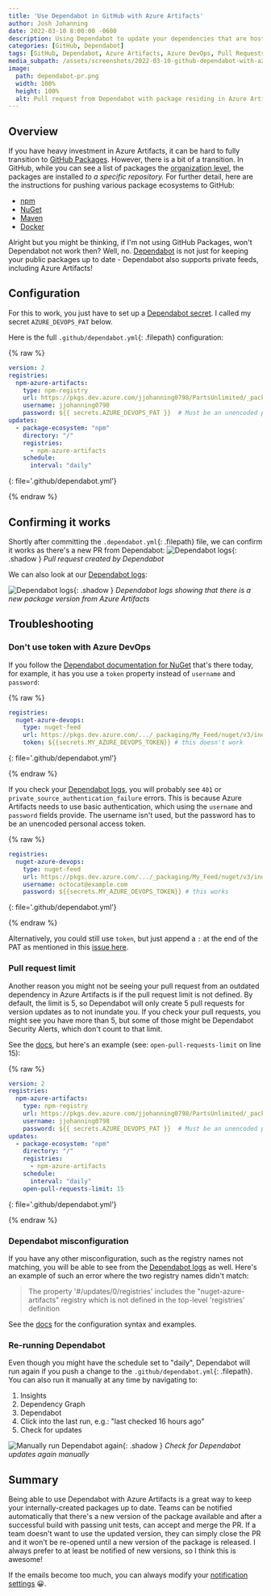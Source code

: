 ```yaml
---
title: 'Use Dependabot in GitHub with Azure Artifacts'
author: Josh Johanning
date: 2022-03-10 8:00:00 -0600
description: Using Dependabot to update your dependencies that are hosted in Azure Artifacts
categories: [GitHub, Dependabot]
tags: [GitHub, Dependabot, Azure Artifacts, Azure DevOps, Pull Requests]
media_subpath: /assets/screenshots/2022-03-10-github-dependabot-with-azure-artifacts
image:
  path: dependabot-pr.png
  width: 100%
  height: 100%
  alt: Pull request from Dependabot with package residing in Azure Artifacts
---
```


## Overview

If you have heavy investment in Azure Artifacts, it can be hard to fully transition to [GitHub Packages](https://docs.github.com/en/packages/learn-github-packages/introduction-to-github-packages). However, there is a bit of a transition. In GitHub, while you can see a list of packages the [organization level](https://docs.github.com/en/packages/learn-github-packages/viewing-packages#viewing-an-organizations-packages), the packages are installed _to a specific repository._ For further detail, here are the instructions for pushing various package ecosystems to GitHub:
- [npm](https://docs.github.com/en/actions/publishing-packages/publishing-nodejs-packages)
- [NuGet](https://docs.github.com/en/packages/working-with-a-github-packages-registry/working-with-the-nuget-registry)
- [Maven](https://docs.github.com/en/actions/publishing-packages/publishing-java-packages-with-maven)
- [Docker](https://docs.github.com/en/actions/publishing-packages/publishing-docker-images)

Alright but you might be thinking, if I'm not using GitHub Packages, won't Dependabot not work then? Well, no. [Dependabot](https://github.blog/2020-06-01-keep-all-your-packages-up-to-date-with-dependabot/) is not just for keeping your public packages up to date - Dependabot also supports private feeds, including Azure Artifacts!

## Configuration

For this to work, you just have to set up a [Dependabot secret](https://docs.github.com/en/code-security/supply-chain-security/keeping-your-dependencies-updated-automatically/managing-encrypted-secrets-for-dependabot). I called my secret `AZURE_DEVOPS_PAT` below.

Here is the full `.github/dependabot.yml`{: .filepath} configuration:

{% raw %}

```yml
version: 2
registries:
  npm-azure-artifacts:
    type: npm-registry
    url: https://pkgs.dev.azure.com/jjohanning0798/PartsUnlimited/_packaging/npm-example/npm/registry/ 
    username: jjohanning0798
    password: ${{ secrets.AZURE_DEVOPS_PAT }}  # Must be an unencoded password
updates:
  - package-ecosystem: "npm"
    directory: "/"
    registries:
      - npm-azure-artifacts
    schedule:
      interval: "daily"
```
{: file='.github/dependabot.yml'}

{% endraw %}

## Confirming it works

Shortly after committing the `.dependabot.yml`{: .filepath} file, we can confirm it works as there's a new PR from Dependabot:
![Dependabot logs](dependabot-pr.png){: .shadow }
_Pull request created by Dependabot_

We can also look at our [Dependabot logs](https://docs.github.com/en/code-security/supply-chain-security/managing-vulnerabilities-in-your-projects-dependencies/troubleshooting-dependabot-errors#investigating-errors-with-dependabot-version-updates):

![Dependabot logs](dependabot-logs.png){: .shadow }
_Dependabot logs showing that there is a new package version from Azure Artifacts_


## Troubleshooting

### Don't use token with Azure DevOps

If you follow the [Dependabot documentation for NuGet](https://docs.github.com/en/code-security/supply-chain-security/keeping-your-dependencies-updated-automatically/configuration-options-for-dependency-updates#nuget-feed) that's there today, for example, it has you use a `token` property instead of `username` and `password`:

{% raw %}

```yml
registries:
  nuget-azure-devops:
    type: nuget-feed
    url: https://pkgs.dev.azure.com/.../_packaging/My_Feed/nuget/v3/index.json
    token: ${{secrets.MY_AZURE_DEVOPS_TOKEN}} # this doesn't work
```
{: file='.github/dependabot.yml'}

{% endraw %}

If you check your [Dependabot logs](https://docs.github.com/en/code-security/supply-chain-security/managing-vulnerabilities-in-your-projects-dependencies/troubleshooting-dependabot-errors#investigating-errors-with-dependabot-version-updates), you will probably see `401` or `private_source_authentication_failure` errors. This is because Azure Artifacts needs to use basic authentication, which using the `username` and `password` fields provide. The username isn't used, but the password has to be an unencoded personal access token. 

{% raw %}

```yml
registries:
  nuget-azure-devops:
    type: nuget-feed
    url: https://pkgs.dev.azure.com/.../_packaging/My_Feed/nuget/v3/index.json
    username: octocat@example.com
    password: ${{secrets.MY_AZURE_DEVOPS_TOKEN}} # this works
```
{: file='.github/dependabot.yml'}

{% endraw %}

Alternatively, you could still use `token`, but just append a `:` at the end of the PAT as mentioned in this [issue here](https://github.com/dependabot/dependabot-core/issues/3555).

### Pull request limit

Another reason you might not be seeing your pull request from an outdated dependency in Azure Artifacts is if the pull request limit is not defined. By default, the limit is 5, so Dependabot will only create 5 pull requests for version updates as to not inundate you. If you check your pull requests, you might see you have more than 5, but some of those might be Dependabot Security Alerts, which don't count to that limit.

See the [docs](https://docs.github.com/en/code-security/supply-chain-security/keeping-your-dependencies-updated-automatically/configuration-options-for-dependency-updates), but here's an example (see: `open-pull-requests-limit` on line 15):

{% raw %}

```yml
version: 2
registries:
  npm-azure-artifacts:
    type: npm-registry
    url: https://pkgs.dev.azure.com/jjohanning0798/PartsUnlimited/_packaging/npm-example/npm/registry/ 
    username: jjohanning0798
    password: ${{ secrets.AZURE_DEVOPS_PAT }}  # Must be an unencoded password
updates:
  - package-ecosystem: "npm"
    directory: "/"
    registries:
      - npm-azure-artifacts
    schedule:
      interval: "daily"
    open-pull-requests-limit: 15
```
{: file='.github/dependabot.yml'}

{% endraw %}

### Dependabot misconfiguration

If you have any other misconfiguration, such as the registry names not matching, you will be able to see from the [Dependabot logs](https://docs.github.com/en/code-security/supply-chain-security/managing-vulnerabilities-in-your-projects-dependencies/troubleshooting-dependabot-errors#investigating-errors-with-dependabot-version-updates) as well. Here's an example of such an error where the two registry names didn't match:

> The property '#/updates/0/registries' includes the "nuget-azure-artifacts" registry which is not defined in the top-level 'registries' definition

See the [docs](https://docs.github.com/en/code-security/supply-chain-security/keeping-your-dependencies-updated-automatically/configuration-options-for-dependency-updates) for the configuration syntax and examples.

### Re-running Dependabot

Even though you might have the schedule set to "daily", Dependabot will run again if you push a change to the `.github/dependabot.yml`{: .filepath}. You can also run it manually at any time by navigating to:

1. Insights
2. Dependency Graph
3. Dependabot
4. Click into the last run, e.g.: "last checked 16 hours ago"
5. Check for updates

![Manually run Dependabot again](dependabot-update.png){: .shadow }
_Check for Dependabot updates again manually_

## Summary

Being able to use Dependabot with Azure Artifacts is a great way to keep your internally-created packages up to date. Teams can be notified automatically that there's a new version of the package available and after a successful build with passing unit tests, can accept and merge the PR. If a team doesn't want to use the updated version, they can simply close the PR and it won't be re-opened until a new version of the package is released. I always prefer to at least be notified of new versions, so I think this is awesome!

If the emails become too much, you can always modify your [notification settings](https://docs.github.com/en/account-and-profile/managing-subscriptions-and-notifications-on-github/setting-up-notifications/configuring-notifications) 😀. 
